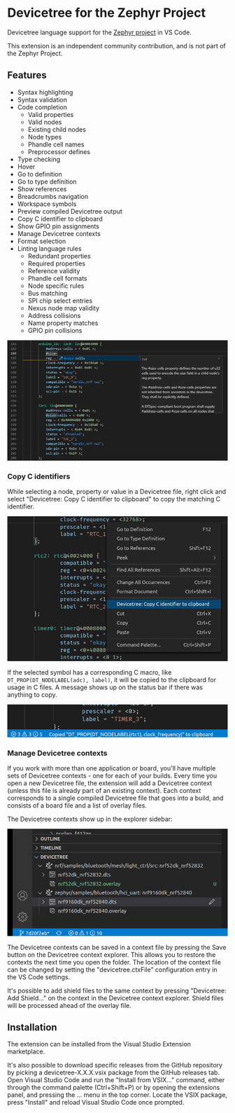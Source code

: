 # Devicetree for the Zephyr Project

Devicetree language support for the [Zephyr project](https://zephyrproject.org/) in VS Code.

This extension is an independent community contribution, and is not part of the Zephyr Project.

## Features

- Syntax highlighting
- Syntax validation
- Code completion
  - Valid properties
  - Valid nodes
  - Existing child nodes
  - Node types
  - Phandle cell names
  - Preprocessor defines
- Type checking
- Hover
- Go to definition
- Go to type definition
- Show references
- Breadcrumbs navigation
- Workspace symbols
- Preview compiled Devicetree output
- Copy C identifier to clipboard
- Show GPIO pin assignments
- Manage Devicetree contexts
- Format selection
- Linting language rules
  - Redundant properties
  - Required properties
  - Reference validity
  - Phandle cell formats
  - Node specific rules
  - Bus matching
  - SPI chip select entries
  - Nexus node map validity
  - Address collisions
  - Name property matches
  - GPIO pin collisions

![Code completion](doc/completion.png)

### Copy C identifiers

While selecting a node, property or value in a Devicetree file, right click and select "Devicetree: Copy C identifier to clipboard" to copy the matching C identifier.

![Copy identifier](doc/copy.png)

If the selected symbol has a corresponding C macro, like `DT_PROP(DT_NODELABEL(adc), label)`, it will be copied to the clipboard for usage in C files. A message shows up on the status bar if there was anything to copy.

![Copied identifier](doc/copied.png)

### Manage Devicetree contexts

If you work with more than one application or board, you'll have multiple sets of Devicetree contexts - one for each of your builds. Every time you open a new Devicetree file, the extension will add a Devicetree context (unless this file is already part of an existing context). Each context corresponds to a single compiled Devicetree file that goes into a build, and consists of a board file and a list of overlay files.

The Devicetree contexts show up in the explorer sidebar:

![Devicetree Contexts](doc/contexts.png)

The Devicetree contexts can be saved in a context file by pressing the Save button on the Devicetree context explorer. This allows you to restore the contexts the next time you open the folder. The location of the context file can be changed by setting the "devicetree.ctxFile" configuration entry in the VS Code settings.

It's possible to add shield files to the same context by pressing "Devicetree: Add Shield..." on the context in the Devicetree context explorer. Shield files will be processed ahead of the overlay file.

## Installation

The extension can be installed from the Visual Studio Extension marketplace.

It's also possible to download specific releases from the GitHub repository by picking a devicetree-X.X.X.vsix package from the GitHub releases tab. Open Visual Studio Code and run the "Install from VSIX..." command, either through the command palette (Ctrl+Shift+P) or by opening the extensions panel, and pressing the ... menu in the top corner. Locate the VSIX package, press "Install" and reload Visual Studio Code once prompted.
